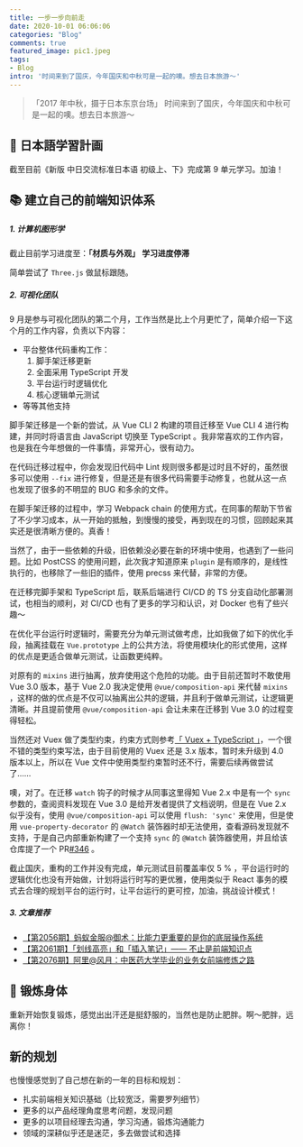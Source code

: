 ```yaml
---
title: 一步一步向前走
date: 2020-10-01 06:06:06
categories: "Blog"
comments: true
featured_image: pic1.jpeg
tags:
- Blog
intro: '时间来到了国庆，今年国庆和中秋可是一起的噢。想去日本旅游～'
---
```


<!-- no node -->

<!-- more -->

> 「2017 年中秋，摄于日本东京台场」
> 时间来到了国庆，今年国庆和中秋可是一起的噢。想去日本旅游～

## :notebook_with_decorative_cover: 日本語学習計画

截至目前《新版 中日交流标准日本语 初级上、下》完成第 9 单元学习。加油！

## :books: 建立自己的前端知识体系

##### 1. 计算机图形学

截止目前学习进度至：**「材质与外观」** **学习进度停滞**

简单尝试了 `Three.js` 做鼠标跟随。

##### 2. 可视化团队

9 月是参与可视化团队的第二个月，工作当然是比上个月更忙了，简单介绍一下这个月的工作内容，负责以下内容：

- 平台整体代码重构工作：
  1. 脚手架迁移更新
  2. 全面采用 TypeScript 开发
  3. 平台运行时逻辑优化
  4. 核心逻辑单元测试
- 等等其他支持

脚手架迁移是一个新的尝试，从 Vue CLI 2 构建的项目迁移至 Vue CLI 4 进行构建，并同时将语言由 JavaScript 切换至 TypeScript 。我非常喜欢的工作内容，也是我在今年想做的一件事情，非常开心，很有动力。

在代码迁移过程中，你会发现旧代码中 Lint 规则很多都是过时且不好的，虽然很多可以使用 `--fix` 进行修复，但是还是有很多代码需要手动修复，也就从这一点也发现了很多的不明显的 BUG 和多余的文件。

在脚手架迁移的过程中，学习 Webpack chain 的使用方式，在同事的帮助下节省了不少学习成本，从一开始的抵触，到慢慢的接受，再到现在的习惯，回顾起来其实还是很清晰方便的。真香！

当然了，由于一些依赖的升级，旧依赖没必要在新的环境中使用，也遇到了一些问题。比如 PostCSS 的使用问题，此次我才知道原来 `plugin` 是有顺序的，是线性执行的，也移除了一些旧的插件，使用 precss 来代替，非常的方便。

在迁移完脚手架和 TypeScript 后，联系后端进行 CI/CD 的 TS 分支自动化部署测试，也相当的顺利，对 CI/CD 也有了更多的学习和认识，对 Docker 也有了些兴趣～

在优化平台运行时逻辑时，需要充分为单元测试做考虑，比如我做了如下的优化手段，抽离挂载在 `Vue.prototype` 上的公共方法，将使用模块化的形式使用，这样的优点是更适合做单元测试，让函数更纯粹。

对原有的 `mixins` 进行抽离，放弃使用这个危险的功能。由于目前还暂时不敢使用 Vue 3.0 版本，基于 Vue 2.0 我决定使用 `@vue/composition-api` 来代替 `mixins` ，这样的做的优点是不仅可以抽离出公共的逻辑，并且利于做单元测试，让逻辑更清晰。并且提前使用 `@vue/composition-api` 会让未来在迁移到 Vue 3.0 的过程变得轻松。

当然还对 Vuex 做了类型约束，约束方式则参考[「 Vuex + TypeScript 」](https://dev.to/3vilarthas/vuex-typescript-m4j)，一个很不错的类型约束写法，由于目前使用的 Vuex 还是 3.x 版本，暂时未升级到 4.0 版本以上，所以在 Vue 文件中使用类型约束暂时还不行，需要后续再做尝试了……

噢，对了。在迁移 `watch` 钩子的时候才从同事这里得知 Vue 2.x 中是有一个 `sync` 参数的，查阅资料发现在 Vue 3.0 是给开发者提供了文档说明，但是在 Vue 2.x 似乎没有，使用 `@vue/composition-api` 可以使用 `flush: 'sync'` 来使用，但是使用 `vue-property-decorator` 的 `@Watch` 装饰器时却无法使用，查看源码发现就不支持，于是自己内部重新构建了一个支持 `sync` 的 `@Watch` 装饰器使用，并且给该仓库提了一个 PR[#346](https://github.com/kaorun343/vue-property-decorator/pull/346) 。

截止国庆，重构的工作并没有完成，单元测试目前覆盖率仅 5 % ，平台运行时的逻辑优化也没有开始做，计划将运行时写的更优雅，使用类似于 React 事务的模式去合理的规划平台的运行时，让平台运行的更可控，加油，挑战设计模式！

##### 3. 文章推荐

- [【第2056期】蚂蚁金服@御术：比能力更重要的是你的底层操作系统](https://mp.weixin.qq.com/s/Ti4LhQfqPH2sysg6RvU_BQ)
- [【第2061期】「划线高亮」和「插入笔记」—— 不止是前端知识点](https://mp.weixin.qq.com/s/9KKzu7f6E0dcWKXi-PQc8Q)
- [【第2076期】阿里@风月：中医药大学毕业的业务女前端修炼之路](https://mp.weixin.qq.com/s/v6OSWMHRJR3AThtS-O5GdQ)

## :horse_racing: 锻炼身体

重新开始恢复锻炼，感觉出出汗还是挺舒服的，当然也是防止肥胖。啊～肥胖，远离你！

## 新的规划

也慢慢感觉到了自己想在新的一年的目标和规划：

- 扎实前端相关知识基础（比较宽泛，需要罗列细节）
- 更多的以产品经理角度思考问题，发现问题
- 更多的以项目经理去沟通，学习沟通，锻炼沟通能力
- 领域的深耕似乎还是迷茫，多去做尝试和选择
